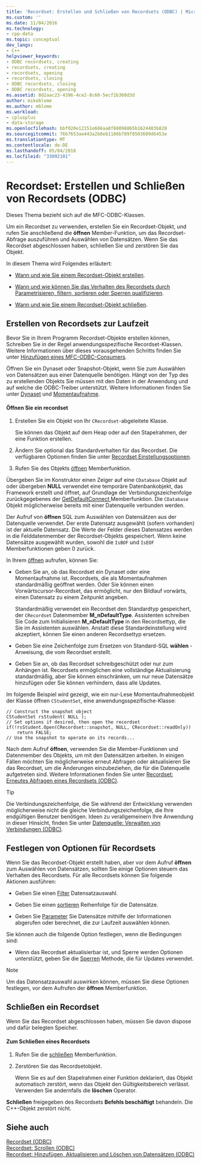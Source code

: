 ```yaml
---
title: 'Recordset: Erstellen und Schließen von Recordsets (ODBC) | Microsoft Docs'
ms.custom: ''
ms.date: 11/04/2016
ms.technology:
- cpp-data
ms.topic: conceptual
dev_langs:
- C++
helpviewer_keywords:
- ODBC recordsets, creating
- recordsets, creating
- recordsets, opening
- recordsets, closing
- ODBC recordsets, closing
- ODBC recordsets, opening
ms.assetid: 8d2aac23-4396-4ce2-8c60-5ecf1b360d3d
author: mikeblome
ms.author: mblome
ms.workload:
- cplusplus
- data-storage
ms.openlocfilehash: bbf020e12151e666aa8f88098865b1624403b828
ms.sourcegitcommit: 76b7653ae443a2b8eb1186b789f8503609d6453e
ms.translationtype: MT
ms.contentlocale: de-DE
ms.lasthandoff: 05/04/2018
ms.locfileid: "33092101"
---
```

# <a name="recordset-creating-and-closing-recordsets-odbc"></a>Recordset: Erstellen und Schließen von Recordsets (ODBC)
Dieses Thema bezieht sich auf die MFC-ODBC-Klassen.  
  
 Um ein Recordset zu verwenden, erstellen Sie ein Recordset-Objekt, und rufen Sie anschließend die **öffnen** Member-Funktion, um das Recordset-Abfrage auszuführen und Auswählen von Datensätzen. Wenn Sie das Recordset abgeschlossen haben, schließen Sie und zerstören Sie das Objekt.  
  
 In diesem Thema wird Folgendes erläutert:  
  
-   [Wann und wie Sie einem Recordset-Objekt erstellen](#_core_creating_recordsets_at_run_time).  
  
-   [Wann und wie können Sie das Verhalten des Recordsets durch Parametrisieren, filtern, sortieren oder Sperren qualifizieren](#_core_setting_recordset_options).  
  
-   [Wann und wie Sie einem Recordset-Objekt schließen](#_core_closing_a_recordset).  
  
##  <a name="_core_creating_recordsets_at_run_time"></a> Erstellen von Recordsets zur Laufzeit  
 Bevor Sie in Ihrem Programm Recordset-Objekte erstellen können, Schreiben Sie in der Regel anwendungsspezifische Recordset-Klassen. Weitere Informationen über dieses vorausgehenden Schritts finden Sie unter [Hinzufügen eines MFC-ODBC-Consumers](../../mfc/reference/adding-an-mfc-odbc-consumer.md).  
  
 Öffnen Sie ein Dynaset oder Snapshot-Objekt, wenn Sie zum Auswählen von Datensätzen aus einer Datenquelle benötigen. Hängt von der Typ des zu erstellenden Objekts Sie müssen mit den Daten in der Anwendung und auf welche die ODBC-Treiber unterstützt. Weitere Informationen finden Sie unter [Dynaset](../../data/odbc/dynaset.md) und [Momentaufnahme](../../data/odbc/snapshot.md).  
  
#### <a name="to-open-a-recordset"></a>Öffnen Sie ein recordset  
  
1.  Erstellen Sie ein Objekt von Ihr `CRecordset`-abgeleitete Klasse.  
  
     Sie können das Objekt auf dem Heap oder auf den Stapelrahmen, der eine Funktion erstellen.  
  
2.  Ändern Sie optional das Standardverhalten für das Recordset. Die verfügbaren Optionen finden Sie unter [Recordset Einstellungsoptionen](#_core_setting_recordset_options).  
  
3.  Rufen Sie des Objekts [öffnen](../../mfc/reference/crecordset-class.md#open) Memberfunktion.  
  
 Übergeben Sie im Konstruktor einen Zeiger auf eine `CDatabase` Objekt auf oder übergeben **NULL** verwendet eine temporäre Datenbankobjekt, das Framework erstellt und öffnet, auf Grundlage der Verbindungszeichenfolge zurückgegebenes der [GetDefaultConnect ](../../mfc/reference/crecordset-class.md#getdefaultconnect) Memberfunktion. Die `CDatabase` Objekt möglicherweise bereits mit einer Datenquelle verbunden werden.  
  
 Der Aufruf von **öffnen** SQL zum Auswählen von Datensätzen aus der Datenquelle verwendet. Der erste Datensatz ausgewählt (sofern vorhanden) ist der aktuelle Datensatz. Die Werte der Felder dieses Datensatzes werden in die Felddatenmember der Recordset-Objekts gespeichert. Wenn keine Datensätze ausgewählt wurden, sowohl die `IsBOF` und `IsEOF` Memberfunktionen geben 0 zurück.  
  
 In Ihrem [öffnen](../../mfc/reference/crecordset-class.md#open) aufrufen, können Sie:  
  
-   Geben Sie an, ob das Recordset ein Dynaset oder eine Momentaufnahme ist. Recordsets, die als Momentaufnahmen standardmäßig geöffnet werden. Oder Sie können einen Vorwärtscursor-Recordset, das ermöglicht, nur den Bildlauf vorwärts, einen Datensatz zu einem Zeitpunkt angeben.  
  
     Standardmäßig verwendet ein Recordset den Standardtyp gespeichert, der `CRecordset` Datenmember **M_nDefaultType**. Assistenten schreiben Sie Code zum Initialisieren **M_nDefaultType** in den Recordsettyp, die Sie im Assistenten auswählen. Anstatt diese Standardeinstellung wird akzeptiert, können Sie einen anderen Recordsettyp ersetzen.  
  
-   Geben Sie eine Zeichenfolge zum Ersetzen von Standard-SQL **wählen** -Anweisung, die vom Recordset erstellt.  
  
-   Geben Sie an, ob das Recordset schreibgeschützt oder nur zum Anhängen ist. Recordsets ermöglichen eine vollständige Aktualisierung standardmäßig, aber Sie können einschränken, um nur neue Datensätze hinzufügen oder Sie können verhindern, dass alle Updates.  
  
 Im folgende Beispiel wird gezeigt, wie ein nur-Lese Momentaufnahmeobjekt der Klasse öffnen `CStudentSet`, eine anwendungsspezifische-Klasse:  
  
```  
// Construct the snapshot object  
CStudentSet rsStudent( NULL );  
// Set options if desired, then open the recordset  
if(!rsStudent.Open(CRecordset::snapshot, NULL, CRecordset::readOnly))  
    return FALSE;  
// Use the snapshot to operate on its records...  
```  
  
 Nach dem Aufruf **öffnen**, verwenden Sie die Member-Funktionen und Datenmember des Objekts, um mit den Datensätzen arbeiten. In einigen Fällen möchten Sie möglicherweise erneut Abfragen oder aktualisieren Sie das Recordset, um die Änderungen einzubeziehen, die für die Datenquelle aufgetreten sind. Weitere Informationen finden Sie unter [Recordset: Erneutes Abfragen eines Recordsets (ODBC)](../../data/odbc/recordset-requerying-a-recordset-odbc.md).  
  
> [!TIP]
>  Die Verbindungszeichenfolge, die Sie während der Entwicklung verwenden möglicherweise nicht die gleiche Verbindungszeichenfolge, die Ihre endgültigen Benutzer benötigen. Ideen zu verallgemeinern Ihre Anwendung in dieser Hinsicht, finden Sie unter [Datenquelle: Verwalten von Verbindungen (ODBC)](../../data/odbc/data-source-managing-connections-odbc.md).  
  
##  <a name="_core_setting_recordset_options"></a> Festlegen von Optionen für Recordsets  
 Wenn Sie das Recordset-Objekt erstellt haben, aber vor dem Aufruf **öffnen** zum Auswählen von Datensätzen, sollten Sie einige Optionen steuern das Verhalten des Recordsets. Für alle Recordsets können Sie folgende Aktionen ausführen:  
  
-   Geben Sie einen [Filter](../../data/odbc/recordset-filtering-records-odbc.md) Datensatzauswahl.  
  
-   Geben Sie einen [sortieren](../../data/odbc/recordset-sorting-records-odbc.md) Reihenfolge für die Datensätze.  
  
-   Geben Sie [Parameter](../../data/odbc/recordset-parameterizing-a-recordset-odbc.md) Sie Datensätze mithilfe der Informationen abgerufen oder berechnet, die zur Laufzeit auswählen können.  
  
 Sie können auch die folgende Option festlegen, wenn die Bedingungen sind:  
  
-   Wenn das Recordset aktualisierbar ist, und Sperre werden Optionen unterstützt, geben Sie die [Sperren](../../data/odbc/recordset-locking-records-odbc.md) Methode, die für Updates verwendet.  
  
> [!NOTE]
>  Um das Datensatzauswahl auswirken können, müssen Sie diese Optionen festlegen, vor dem Aufrufen der **öffnen** Memberfunktion.  
  
##  <a name="_core_closing_a_recordset"></a> Schließen ein Recordset  
 Wenn Sie das Recordset abgeschlossen haben, müssen Sie davon dispose und dafür belegten Speicher.  
  
#### <a name="to-close-a-recordset"></a>Zum Schließen eines Recordsets  
  
1.  Rufen Sie die [schließen](../../mfc/reference/crecordset-class.md#close) Memberfunktion.  
  
2.  Zerstören Sie das Recordsetobjekt.  
  
     Wenn Sie es auf den Stapelrahmen einer Funktion deklariert, das Objekt automatisch zerstört, wenn das Objekt den Gültigkeitsbereich verlässt. Verwenden Sie andernfalls die **löschen** Operator.  
  
 **Schließen** freigegeben des Recordsets **Befehls beschäftigt** behandeln. Die C++-Objekt zerstört nicht.  
  
## <a name="see-also"></a>Siehe auch  
 [Recordset (ODBC)](../../data/odbc/recordset-odbc.md)   
 [Recordset: Scrollen (ODBC)](../../data/odbc/recordset-scrolling-odbc.md)   
 [Recordset: Hinzufügen, Aktualisieren und Löschen von Datensätzen (ODBC)](../../data/odbc/recordset-adding-updating-and-deleting-records-odbc.md)